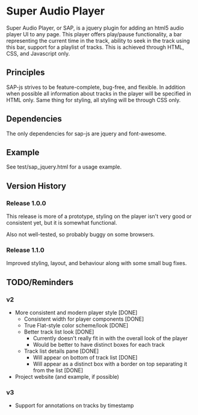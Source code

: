 # Super Audio Player
Super Audio Player, or SAP, is a jquery plugin for adding an html5 audio player UI to any page. This player offers play/pause functionality, a bar representing the current time in the track, ability to seek in the track using this bar, support for a playlist of tracks. This is achieved through HTML, CSS, and Javascript only.

## Principles
SAP-js strives to be feature-complete, bug-free, and flexible. In addition when possible all information about tracks in the player will be specified in HTML only. Same thing for styling, all styling will be through CSS only.

## Dependencies
The only dependencies for sap-js are jquery and font-awesome.

## Example
See test/sap\_jquery.html for a usage example.

## Version History
### Release 1.0.0
This release is more of a prototype, styling on the player isn't very good or consistent yet, but it is somewhat functional.

Also not well-tested, so probably buggy on some browsers.

### Release 1.1.0
Improved styling, layout, and behaviour along with some small bug fixes.

## TODO/Reminders
### v2
* More consistent and modern player style [DONE]
  * Consistent width for player components [DONE]
  * True Flat-style color scheme/look [DONE]
  * Better track list look [DONE]
    * Currently doesn't really fit in with the overall look of the player
    * Would be better to have distinct boxes for each track
  * Track list details pane [DONE]
    * Will appear on bottom of track list [DONE]
    * Will appear as a distinct box with a border on top separating it from the list [DONE]
* Project website (and example, if possible)

### v3
* Support for annotations on tracks by timestamp
